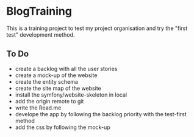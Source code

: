 # BlogTraining

This is a training project to test my project organisation and try the "first test" development method. 

## To Do 
- create a backlog with all the user stories
- create a mock-up of the website
- create the entity schema
- create the site map of the website
- install the symfony/website-skeleton in local
- add the origin remote to git
- write the Read.me
- develope the app by following the backlog priority with the test-first method
- add the css by following the mock-up

